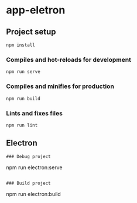 # app-eletron

## Project setup
```
npm install
```

### Compiles and hot-reloads for development
```
npm run serve
```

### Compiles and minifies for production
```
npm run build
```

### Lints and fixes files
```
npm run lint
```

## Electron
```
### Debug project
```
npm run electron:serve
```

### Build project
```
npm run electron:build
